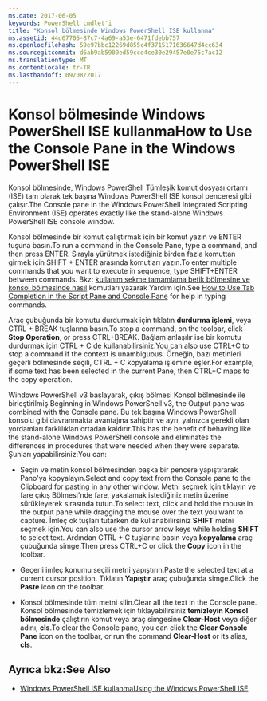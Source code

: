 ```yaml
---
ms.date: 2017-06-05
keywords: PowerShell cmdlet'i
title: "Konsol bölmesinde Windows PowerShell ISE kullanma"
ms.assetid: 44d67705-87c7-4a69-a53e-6471fdebb757
ms.openlocfilehash: 59e97bbc12269d855c4f3715171636647d4cc634
ms.sourcegitcommit: d6ab9ab5909ed59cce4ce30e29457e0e75c7ac12
ms.translationtype: MT
ms.contentlocale: tr-TR
ms.lasthandoff: 09/08/2017
---
```

# <a name="how-to-use-the-console-pane-in-the-windows-powershell-ise"></a><span data-ttu-id="ae385-103">Konsol bölmesinde Windows PowerShell ISE kullanma</span><span class="sxs-lookup"><span data-stu-id="ae385-103">How to Use the Console Pane in the Windows PowerShell ISE</span></span>
<span data-ttu-id="ae385-104">Konsol bölmesinde, Windows PowerShell Tümleşik komut dosyası ortamı (ISE) tam olarak tek başına Windows PowerShell ISE konsol penceresi gibi çalışır.</span><span class="sxs-lookup"><span data-stu-id="ae385-104">The Console pane in the Windows PowerShell Integrated Scripting Environment (ISE) operates exactly like the stand-alone Windows PowerShell ISE console window.</span></span>

<span data-ttu-id="ae385-105">Konsol bölmesinde bir komut çalıştırmak için bir komut yazın ve ENTER tuşuna basın.</span><span class="sxs-lookup"><span data-stu-id="ae385-105">To run a command in the Console Pane, type a command, and then press ENTER.</span></span> <span data-ttu-id="ae385-106">Sırayla yürütmek istediğiniz birden fazla komuttan girmek için SHIFT + ENTER arasında komutları yazın.</span><span class="sxs-lookup"><span data-stu-id="ae385-106">To enter multiple commands that you want to execute in sequence, type SHIFT+ENTER between commands.</span></span> <span data-ttu-id="ae385-107">Bkz: [kullanım sekme tamamlama betik bölmesine ve konsol bölmesinde nasıl](How-to-Use-Tab-Completion-in-the-Script-Pane-and-Console-Pane.md) komutları yazarak Yardım için.</span><span class="sxs-lookup"><span data-stu-id="ae385-107">See [How to Use Tab Completion in the Script Pane and Console Pane](How-to-Use-Tab-Completion-in-the-Script-Pane-and-Console-Pane.md) for help in typing commands.</span></span>

<span data-ttu-id="ae385-108">Araç çubuğunda bir komutu durdurmak için tıklatın **durdurma işlemi**, veya CTRL + BREAK tuşlarına basın.</span><span class="sxs-lookup"><span data-stu-id="ae385-108">To stop a command, on the toolbar, click **Stop Operation**, or press CTRL+BREAK.</span></span> <span data-ttu-id="ae385-109">Bağlam anlaşılır ise bir komutu durdurmak için CTRL + C de kullanabilirsiniz.</span><span class="sxs-lookup"><span data-stu-id="ae385-109">You can also use CTRL+C to stop a command if the context is unambiguous.</span></span> <span data-ttu-id="ae385-110">Örneğin, bazı metinleri geçerli bölmesinde seçili, CTRL + C kopyalama işlemine eşler.</span><span class="sxs-lookup"><span data-stu-id="ae385-110">For example, if some text has been selected in the current Pane, then CTRL+C maps to the copy operation.</span></span>

<span data-ttu-id="ae385-111">Windows PowerShell v3 başlayarak, çıkış bölmesi Konsol bölmesinde ile birleştirilmiş.</span><span class="sxs-lookup"><span data-stu-id="ae385-111">Beginning in Windows PowerShell v3, the Output pane was combined with the Console pane.</span></span> <span data-ttu-id="ae385-112">Bu tek başına Windows PowerShell konsolu gibi davranmakta avantajına sahiptir ve ayrı, yalnızca gerekli olan yordamları farklılıkları ortadan kaldırır.</span><span class="sxs-lookup"><span data-stu-id="ae385-112">This has the benefit of behaving like the stand-alone Windows PowerShell console and eliminates the differences in procedures that were needed when they were separate.</span></span> <span data-ttu-id="ae385-113">Şunları yapabilirsiniz:</span><span class="sxs-lookup"><span data-stu-id="ae385-113">You can:</span></span>

- <span data-ttu-id="ae385-114">Seçin ve metin konsol bölmesinden başka bir pencere yapıştırarak Pano'ya kopyalayın.</span><span class="sxs-lookup"><span data-stu-id="ae385-114">Select and copy text from the Console pane to the Clipboard for pasting in any other window.</span></span> <span data-ttu-id="ae385-115">Metni seçmek için tıklayın ve fare çıkış Bölmesi'nde fare, yakalamak istediğiniz metin üzerine sürükleyerek sırasında tutun.</span><span class="sxs-lookup"><span data-stu-id="ae385-115">To select text, click and hold the mouse in the output pane while dragging the mouse over the text you want to capture.</span></span> <span data-ttu-id="ae385-116">İmleç ok tuşları tutarken de kullanabilirsiniz **SHIFT** metni seçmek için.</span><span class="sxs-lookup"><span data-stu-id="ae385-116">You can also use the cursor arrow keys while holding **SHIFT** to select text.</span></span> <span data-ttu-id="ae385-117">Ardından CTRL + C tuşlarına basın veya **kopyalama** araç çubuğunda simge.</span><span class="sxs-lookup"><span data-stu-id="ae385-117">Then press CTRL+C or click the **Copy** icon in the toolbar.</span></span>

- <span data-ttu-id="ae385-118">Geçerli imleç konumu seçili metni yapıştırın.</span><span class="sxs-lookup"><span data-stu-id="ae385-118">Paste the selected text at a current cursor position.</span></span> <span data-ttu-id="ae385-119">Tıklatın **Yapıştır** araç çubuğunda simge.</span><span class="sxs-lookup"><span data-stu-id="ae385-119">Click the **Paste** icon on the toolbar.</span></span>

- <span data-ttu-id="ae385-120">Konsol bölmesinde tüm metni silin.</span><span class="sxs-lookup"><span data-stu-id="ae385-120">Clear all the text in the Console pane.</span></span> <span data-ttu-id="ae385-121">Konsol bölmesinde temizlemek için tıklayabilirsiniz **temizleyin Konsol bölmesinde** çalıştırın komut veya araç simgesine **Clear-Host** veya diğer adını, **cls**.</span><span class="sxs-lookup"><span data-stu-id="ae385-121">To clear the Console pane, you can click the **Clear Console Pane** icon on the toolbar, or run the command **Clear-Host** or its alias, **cls**.</span></span>

## <a name="see-also"></a><span data-ttu-id="ae385-122">Ayrıca bkz:</span><span class="sxs-lookup"><span data-stu-id="ae385-122">See Also</span></span>
- [<span data-ttu-id="ae385-123">Windows PowerShell ISE kullanma</span><span class="sxs-lookup"><span data-stu-id="ae385-123">Using the Windows PowerShell ISE</span></span>](Using-the-Windows-PowerShell-ISE.md)

